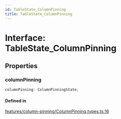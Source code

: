 ```yaml
---
id: TableState_ColumnPinning
title: TableState_ColumnPinning
---
```


# Interface: TableState\_ColumnPinning

## Properties

### columnPinning

```ts
columnPinning: ColumnPinningState;
```

#### Defined in

[features/column-pinning/ColumnPinning.types.ts:16](https://github.com/TanStack/table/blob/main/packages/table-core/src/features/column-pinning/ColumnPinning.types.ts#L16)
